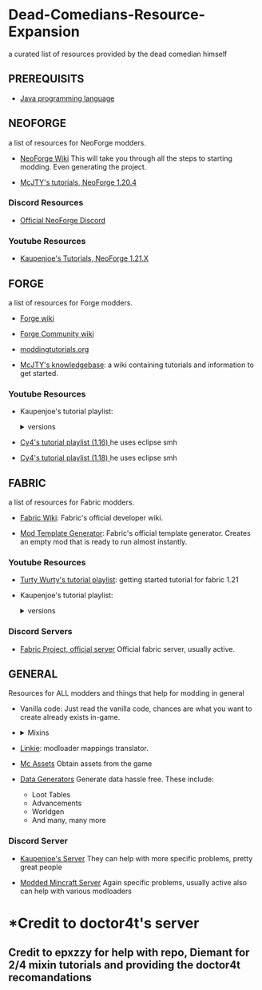# Dead-Comedians-Resource-Expansion

a curated list of resources provided by the dead comedian himself

## PREREQUISITS
 - <a href="https://epxzzy.github.io/Dead-Comedians-Resource-Expansion/Learning_java">Java programming language</a>


## NEOFORGE
a list of resources for NeoForge modders.

- [NeoForge Wiki](https://docs.neoforged.net/docs/gettingstarted/)
  	This will take you through all the steps to starting modding. Even generating the project.

- [McJTY's tutorials, NeoForge 1.20.4](https://www.mcjty.eu/docs/1.20.4_neo/)

### Discord Resources

- [Official NeoForge Discord](https://discord.gg/neoforged)

### Youtube Resources

- [Kaupenjoe's Tutorials, NeoForge 1.21.X](https://www.youtube.com/watch?v=yG-oJPR_40w&list=PLKGarocXCE1G6CQOoiYdMVx-E1d9F_itF)


## FORGE
a list of resources for Forge modders.

- [Forge wiki](https://docs.minecraftforge.net/en/1.21.x/)

- [Forge Community wiki](https://forge.gemwire.uk/wiki/Main_Page)

- [moddingtutorials.org](https://moddingtutorials.org/)

- [McJTY's knowledgebase](https://www.mcjty.eu/docs/intro):
  	a wiki containing tutorials and information to get started.

  
### Youtube Resources

- Kaupenjoe's tutorial playlist:
	<details>
  		<summary>versions</summary>
		<ul>
			<li><a href="https://www.youtube.com/watch?v=eFofdJ1BYYs&list=PLKGarocXCE1GspJBXQEGuhazihZCSSLmK">1.21.X forge</a></li>
  			<li><a href="https://www.youtube.com/watch?v=55qUIf3GMss&list=PLKGarocXCE1H9Y21-pxjt5Pt8bW14twa-">1.20.X forge</a></li>
			<li><a href="https://www.youtube.com/watch?v=p-mp91zrlqo&list=PLKGarocXCE1FlLU16RRfaS0bcabHDSvLA">1.19.3 forge</a></li>
			<li><a href="https://www.youtube.com/watch?v=LpoSy091wYI&list=PLKGarocXCE1HrC60yuTNTGRoZc6hf5Uvl">1.19 forge</a></li>
			<li>And for 1.18, KaupenJoe has multiple playlists on <a href="https://www.youtube.com/@ModdingByKaupenjoe/playlists">his channel</a></li>
		</ul>
  
  	</details>

- [Cy4's tutorial playlist (1.16) ](https://www.youtube.com/watch?v=benUZaQU-6Y&list=PLlbkaeFHn13HQlW5Pb7Gf-xLJoAlfVbNU)
	he uses eclipse smh
 
- [Cy4's tutorial playlist (1.18) ](https://www.youtube.com/watch?v=xRXWa5HRAxU&list=PLlbkaeFHn13Hw_Y-Rs2TgBYlpS2RQ5uEA)
	he uses eclipse smh

## FABRIC

a list of resources for Fabric modders.

- [Fabric Wiki](https://docs.fabricmc.net/develop/):
  	Fabric's official developer wiki.

- [Mod Template Generator](https://fabricmc.net/develop/template/):
  	Fabric's official template generator. Creates an empty mod that is ready to run almost instantly.






### Youtube Resources

- [Turty Wurty's tutorial playlist](https://www.youtube.com/playlist?list=PLaevjqy3XufZ5qFgfd-XnNgoiXynSZLZy):
        getting started tutorial for fabric 1.21

- Kaupenjoe's tutorial playlist:
	<details>
  		<summary>versions</summary>
		<ul>
  			<li><a href="https://www.youtube.com/playlist?list=PLKGarocXCE1EO43Dlf5JGh7Yk-kRAXUEJ">1.20.X fabric</a></li>
			<li><a href="https://www.youtube.com/playlist?list=PLKGarocXCE1EMYzuBUTYjHnFeBrRFbesk">1.19.3 fabric</a></li>
			<li><a href="https://www.youtube.com/playlist?list=PLKGarocXCE1EeLZggaXPJaARxnAbUD8Y_">1.19 fabric</a></li>
			<li>And for 1.18, KaupenJoe has multiple playlists on <a href="https://www.youtube.com/@ModdingByKaupenjoe/playlists">his channel</a></li>
		</ul>
  
  	</details>
	


### Discord Servers

- [Fabric Project, official server](https://discord.com/invite/v6v4pMv)
     Official fabric server, usually active.


## GENERAL

Resources for ALL modders and things that help for modding in general 

- Vanilla code:
	Just read the vanilla code, chances are what you want to create already exists in-game.


  <li><details>
  			<summary>Mixins</summary>
			<ul>
  				<li><a href="https://github.com/SpongePowered/Mixin/wiki">Official mixins</a></li>
					Official mixin wiki, explains mixins from the ground up
				<li><a href="https://youtu.be/HQUkWjMWTik?si=Imrb210v_6h3R1YT">NoNumberMan's mixin tutorial</a></li>
					While a bit outdated should still be helpfull, make sure to read the video's descriptions!
  					Also Despite the title saying Fabric/Forge, mixins are universal for all modloaders so NeoForge is fine as well
				<li><a href="https://github.com/2xsaiko/mixin-cheatsheet">Mixin Cheatsheet</a></li>
					More concise information, if you're learning on the go or just trying to refresh your memory
				<li><a href="https://www.youtube.com/watch?v=U7j4bl_UAII">Kaupenjoe's Mixin Tutorial</a></li>
			 		Kaupenjoe's tutorial on mixins, while on an older version it does help with understanding basics
			</ul>
  
    </details></li>

- [Linkie](https://linkie.shedaniel.dev/mappings?namespace=mojang_srg&version=1.20.1&search=addAdditionalSaveData&translateMode=ns&translateAs=yarn):
  	modloader mappings translator.
  
- [Mc Assets](https://mcasset.cloud/latest/)
    Obtain assets from the game

- [Data Generators](https://misode.github.io)
    Generate data hassle free. These include:
	- Loot Tables
  	- Advancements
	- Worldgen
	- And many, many more


### Discord Server
- [Kaupenjoe's Server](https://discord.gg/kaupenjoe)
     They can help with more specific problems, pretty great people

- [Modded Mincraft Server](https://discord.gg/moddedmc)
      Again specific problems, usually active also can help with various modloaders

    




# *Credit to doctor4t's server
## Credit to epxzzy for help with repo, Diemant for 2/4 mixin tutorials and providing the doctor4t recomandations



